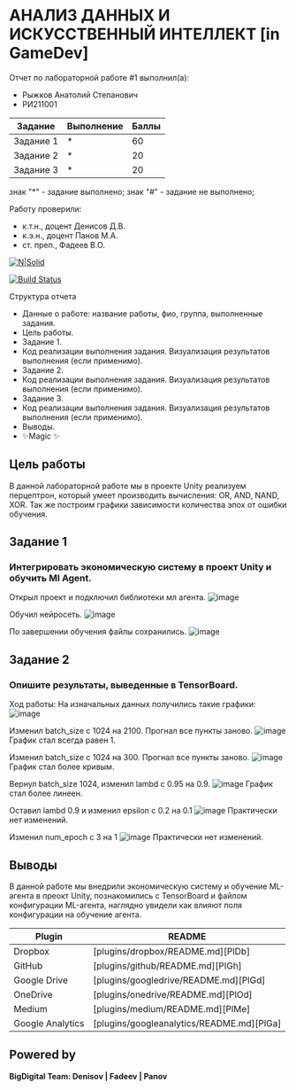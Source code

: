 # АНАЛИЗ ДАННЫХ И ИСКУССТВЕННЫЙ ИНТЕЛЛЕКТ [in GameDev]
Отчет по лабораторной работе #1 выполнил(а):
- Рыжков Анатолий Степанович
- РИ211001

| Задание | Выполнение | Баллы |
| ------ | ------ | ------ |
| Задание 1 | * | 60 |
| Задание 2 | * | 20 |
| Задание 3 | * | 20 |

знак "*" - задание выполнено; знак "#" - задание не выполнено;

Работу проверили:
- к.т.н., доцент Денисов Д.В.
- к.э.н., доцент Панов М.А.
- ст. преп., Фадеев В.О.

[![N|Solid](https://cldup.com/dTxpPi9lDf.thumb.png)](https://nodesource.com/products/nsolid)

[![Build Status](https://travis-ci.org/joemccann/dillinger.svg?branch=master)](https://travis-ci.org/joemccann/dillinger)

Структура отчета

- Данные о работе: название работы, фио, группа, выполненные задания.
- Цель работы.
- Задание 1.
- Код реализации выполнения задания. Визуализация результатов выполнения (если применимо).
- Задание 2.
- Код реализации выполнения задания. Визуализация результатов выполнения (если применимо).
- Задание 3.
- Код реализации выполнения задания. Визуализация результатов выполнения (если применимо).
- Выводы.
- ✨Magic ✨

## Цель работы
В данной лабораторной работе мы в проекте Unity реализуем перцептрон, который умеет производить вычисления: OR, AND, NAND, XOR. Так же построим графики зависимости количества эпох от ошибки обучения.

## Задание 1
### Интегрировать экономическую систему в проект Unity и обучить Ml Agent.

Открыл проект и подключил библиотеки мл агента.
![image](https://user-images.githubusercontent.com/109138056/205101183-06f38b35-bf7b-4136-9c4d-dd68821394df.png)

Обучил нейросеть.
![image](https://user-images.githubusercontent.com/109138056/205101326-7d50e3e7-4837-414c-8d29-3f1d75fedcc6.png)

По завершении обучения файлы сохранились.
![image](https://user-images.githubusercontent.com/109138056/205101744-3b2a19c1-87d4-416a-a48e-098806a40393.png)



## Задание 2
### Опишите результаты, выведенные в TensorBoard.

Ход работы:
На изначальных данных получились такие графики:
![image](https://user-images.githubusercontent.com/109138056/205107463-3b5166e8-e630-499b-bf10-a65742cb575c.png)

Изменил batch_size с 1024 на 2100. Прогнал все пункты заново.
![image](https://user-images.githubusercontent.com/109138056/205108161-ca7570b5-4259-4f75-ac3f-ba55111ca267.png)
График стал всегда равен 1.

Изменил batch_size с 1024 на 300. Прогнал все пункты заново.
![image](https://user-images.githubusercontent.com/109138056/205108306-8fbc5618-f543-4370-96de-2252ae4ecdd3.png)
График стал более кривым.

Вернул batch_size 1024, изменил lambd с 0.95 на 0.9.
![image](https://user-images.githubusercontent.com/109138056/205108537-08ddbe83-6aec-4723-bc3f-b59afcc2b79f.png)
График стал более линеен.

Оставил lambd 0.9 и изменил epsilon с 0.2 на 0.1
![image](https://user-images.githubusercontent.com/109138056/205109541-7403ab45-d2cc-4da4-996f-ec6f4bc313fb.png)
Практически нет изменений.

Изменил num_epoch с 3 на 1
![image](https://user-images.githubusercontent.com/109138056/205109625-f7a6df5a-8edc-4072-9b4f-8956f4c69685.png)
Практически нет изменений.

## Выводы

В данной работе мы внедрили экономическую систему и обучение ML-агента в преокт Unity, познакомились с TensorBoard и файлом конфигурации ML-агента, наглядно увидели как влияют поля конфигурации на обучение агента.

| Plugin | README |
| ------ | ------ |
| Dropbox | [plugins/dropbox/README.md][PlDb] |
| GitHub | [plugins/github/README.md][PlGh] |
| Google Drive | [plugins/googledrive/README.md][PlGd] |
| OneDrive | [plugins/onedrive/README.md][PlOd] |
| Medium | [plugins/medium/README.md][PlMe] |
| Google Analytics | [plugins/googleanalytics/README.md][PlGa] |

## Powered by

**BigDigital Team: Denisov | Fadeev | Panov**
